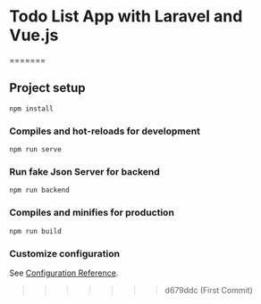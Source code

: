 
# Todo List App with Laravel and Vue.js
=======
## Project setup
```
npm install
```

### Compiles and hot-reloads for development
```
npm run serve
```

### Run fake Json Server for backend
```
npm run backend
```

### Compiles and minifies for production
```
npm run build
```

### Customize configuration
See [Configuration Reference](https://cli.vuejs.org/config/).
>>>>>>> d679ddc (First Commit)
